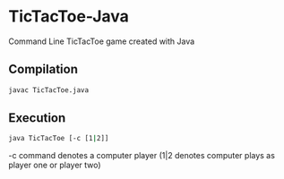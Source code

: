 # TicTacToe-Java
Command Line TicTacToe game created with Java

## Compilation
```bash
javac TicTacToe.java
```

## Execution
```bash
java TicTacToe [-c [1|2]]
```

-c command denotes a computer player (1|2 denotes computer plays as player one or player two)
